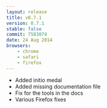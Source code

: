 ```yaml
---
layout: release
title: v0.7.1
version: 0.7.1
stable: false
commit: 7583074
date: 24 Aug 2014
browsers:
    - chrome
    - safari
    - firefox
---
```


- Added initio medal
- Added missing documentation file
- Fix for the tools in the docs
- Various Firefox fixes
